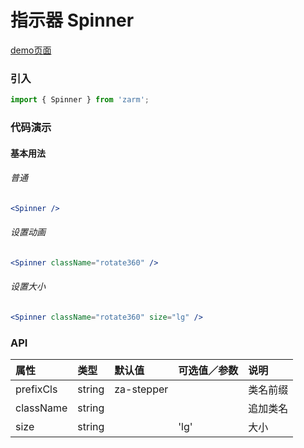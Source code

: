 # 指示器 Spinner

[demo页面](https://zhongantecheng.github.io/zarm/#/spinner)

### 引入

```js
import { Spinner } from 'zarm';
```

### 代码演示

#### 基本用法

###### 普通
```jsx
<Spinner />
```

###### 设置动画
```jsx
<Spinner className="rotate360" />
```

###### 设置大小
```jsx
<Spinner className="rotate360" size="lg" />
```



### API

| 属性 | 类型 | 默认值 | 可选值／参数 | 说明 |
| :--- | :--- | :--- | :--- | :--- |
| prefixCls | string | za-stepper | | 类名前缀 |
| className | string | | | 追加类名 |
| size | string | | 'lg' | 大小 |




